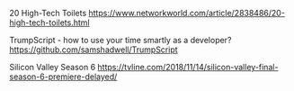 20 High-Tech Toilets
https://www.networkworld.com/article/2838486/20-high-tech-toilets.html

TrumpScript - how to use your time smartly as a developer?
https://github.com/samshadwell/TrumpScript

Silicon Valley Season 6
https://tvline.com/2018/11/14/silicon-valley-final-season-6-premiere-delayed/


